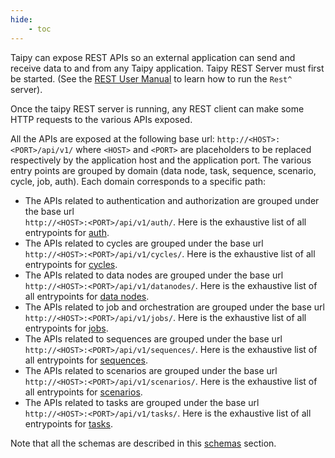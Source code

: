 ```yaml
---
hide:
    - toc
---
```

Taipy can expose REST APIs so an external application can send and receive data to and from any
Taipy application. Taipy REST Server must first be started. (See the
[REST User Manual](../../userman/rest/index.md) to learn how to run the `Rest^` server).

Once the taipy REST server is running, any REST client can make some HTTP requests to the various
APIs exposed.

All the APIs are exposed at the following base url: `http://<HOST>:<PORT>/api/v1/` where
`<HOST>` and `<PORT>` are placeholders to be replaced respectively by the application host and
the application port. The various entry points are grouped by domain (data node, task, sequence,
scenario, cycle, job, auth). Each domain corresponds to a specific path:

- The APIs related to authentication and authorization are grouped under the base url <br>
    `http://<HOST>:<PORT>/api/v1/auth/`. Here is the exhaustive list of all entrypoints for
    [auth](apis_auth.md).
- The APIs related to cycles are grouped under the base url <br>
    `http://<HOST>:<PORT>/api/v1/cycles/`. Here is the exhaustive list of all entrypoints for
    [cycles](apis_cycle.md).
- The APIs related to data nodes are grouped under the base url <br>
    `http://<HOST>:<PORT>/api/v1/datanodes/`. Here is the exhaustive list of all entrypoints
    for [data nodes](apis_datanode.md).
- The APIs related to job and orchestration are grouped under the base url <br>
    `http://<HOST>:<PORT>/api/v1/jobs/`. Here is the exhaustive list of all entrypoints for
    [jobs](apis_job.md).
- The APIs related to sequences are grouped under the base url <br>
    `http://<HOST>:<PORT>/api/v1/sequences/`. Here is the exhaustive list of all entrypoints
    for [sequences](apis_sequence.md).
- The APIs related to scenarios are grouped under the base url <br>
    `http://<HOST>:<PORT>/api/v1/scenarios/`. Here is the exhaustive list of all entrypoints
    for [scenarios](apis_scenario.md).
- The APIs related to tasks are grouped under the base url <br>
    `http://<HOST>:<PORT>/api/v1/tasks/`. Here is the exhaustive list of all entrypoints for
    [tasks](apis_task.md).

Note that all the schemas are described in this [schemas](schemas.md) section.
